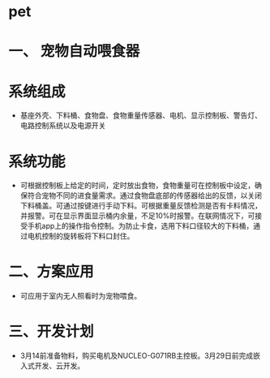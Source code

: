 # pet   
一、 宠物自动喂食器
===
# 系统组成
* 基座外壳、下料桶、食物盘、食物重量传感器、电机、显示控制板、警告灯、电路控制系统以及电源开关

# 系统功能
* 可根据控制板上给定的时间，定时放出食物，食物重量可在控制板中设定，确保符合宠物不同的进食量需求。通过食物盘底部的传感器给出的反馈，以关闭下料桶盖。可通过按键进行手动下料。可根据重量反馈检测是否有卡料情况，并报警。可在显示界面显示桶内余量，不足10%时报警。在联网情况下，可接受手机app上的操作指令控制。为防止卡食，选用下料口径较大的下料桶，通过电机控制的旋转板将下料口封住。


二、方案应用
====
* 可应用于室内无人照看时为宠物喂食。

三、开发计划
====
* 3月14前准备物料，购买电机及NUCLEO-G071RB主控板。3月29日前完成嵌入式开发、云开发。
